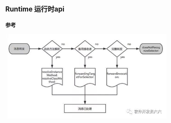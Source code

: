 ## Runtime 运行时api





### 参考

![](https://raw.githubusercontent.com/quding0308/gitbook_study/master/assets/images/runtime-message-forward.jpg)